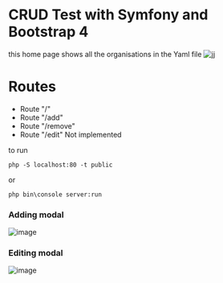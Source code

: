 # CRUD Test with Symfony and Bootstrap 4

this home page shows all the organisations in the Yaml file
![jj](https://user-images.githubusercontent.com/11338137/68703662-5ef61500-058b-11ea-8f77-1092cafcf52f.gif)

# Routes
- Route "/"
- Route "/add"
- Route "/remove"
- Route "/edit" Not implemented 

to run
````
php -S localhost:80 -t public
````
or 
`````
php bin\console server:run
`````
### Adding modal
![image](https://user-images.githubusercontent.com/11338137/68702696-8ba92d00-0589-11ea-8a52-63043da51ba9.png)

### Editing modal
![image](https://user-images.githubusercontent.com/11338137/68702844-c90dba80-0589-11ea-9473-7872b7be544b.png)




